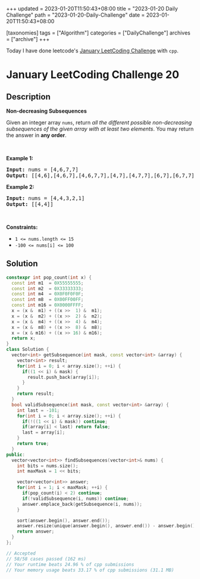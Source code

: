 +++
updated = 2023-01-20T11:50:43+08:00
title = "2023-01-20 Daily Challenge"
path = "2023-01-20-Daily-Challenge"
date = 2023-01-20T11:50:43+08:00

[taxonomies]
tags = ["Algorithm"]
categories = ["DailyChallenge"]
archives = ["archive"]
+++

Today I have done leetcode's [January LeetCoding Challenge](https://leetcode.com/problems/non-decreasing-subsequences/) with `cpp`.

<!-- more -->

# January LeetCoding Challenge 20

## Description

**Non-decreasing Subsequences**

<p>Given an integer array <code>nums</code>, return <em>all the different possible non-decreasing subsequences of the given array with at least two elements</em>. You may return the answer in <strong>any order</strong>.</p>

<p>&nbsp;</p>
<p><strong class="example">Example 1:</strong></p>

<pre>
<strong>Input:</strong> nums = [4,6,7,7]
<strong>Output:</strong> [[4,6],[4,6,7],[4,6,7,7],[4,7],[4,7,7],[6,7],[6,7,7],[7,7]]
</pre>

<p><strong class="example">Example 2:</strong></p>

<pre>
<strong>Input:</strong> nums = [4,4,3,2,1]
<strong>Output:</strong> [[4,4]]
</pre>

<p>&nbsp;</p>
<p><strong>Constraints:</strong></p>

<ul>
	<li><code>1 &lt;= nums.length &lt;= 15</code></li>
	<li><code>-100 &lt;= nums[i] &lt;= 100</code></li>
</ul>


## Solution

``` cpp
constexpr int pop_count(int x) {
  const int m1  = 0X55555555;
  const int m2  = 0X33333333;
  const int m4  = 0X0F0F0F0F;
  const int m8  = 0X00FF00FF;
  const int m16 = 0X0000FFFF;
  x = (x &  m1) + ((x >>  1) &  m1);
  x = (x &  m2) + ((x >>  2) &  m2);
  x = (x &  m4) + ((x >>  4) &  m4);
  x = (x &  m8) + ((x >>  8) &  m8);
  x = (x & m16) + ((x >> 16) & m16);
  return x;
}
class Solution {
  vector<int> getSubsequence(int mask, const vector<int> &array) {
    vector<int> result;
    for(int i = 0; i < array.size(); ++i) {
      if((1 << i) & mask) {
        result.push_back(array[i]);
      }
    }
    return result;
  }
  bool validSubsequence(int mask, const vector<int> &array) {
    int last = -101;
    for(int i = 0; i < array.size(); ++i) {
      if(!((1 << i) & mask)) continue;
      if(array[i] < last) return false;
      last = array[i];
    }
    return true;
  }
public:
  vector<vector<int>> findSubsequences(vector<int>& nums) {
    int bits = nums.size();
    int maxMask = 1 << bits;

    vector<vector<int>> answer;
    for(int i = 1; i < maxMask; ++i) {
      if(pop_count(i) < 2) continue;
      if(!validSubsequence(i, nums)) continue;
      answer.emplace_back(getSubsequence(i, nums));
    }

    sort(answer.begin(), answer.end());
    answer.resize(unique(answer.begin(), answer.end()) - answer.begin());
    return answer;
  }
};

// Accepted
// 58/58 cases passed (162 ms)
// Your runtime beats 24.96 % of cpp submissions
// Your memory usage beats 33.17 % of cpp submissions (31.1 MB)
```
